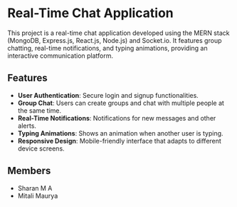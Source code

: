 # Real-Time Chat Application

This project is a real-time chat application developed using the MERN stack (MongoDB, Express.js, React.js, Node.js) and Socket.io. It features group chatting, real-time notifications, and typing animations, providing an interactive communication platform.

## Features

- **User Authentication**: Secure login and signup functionalities.
- **Group Chat**: Users can create groups and chat with multiple people at the same time.
- **Real-Time Notifications**: Notifications for new messages and other alerts.
- **Typing Animations**: Shows an animation when another user is typing.
- **Responsive Design**: Mobile-friendly interface that adapts to different device screens.

## Members

- Sharan M A
- Mitali Maurya 
